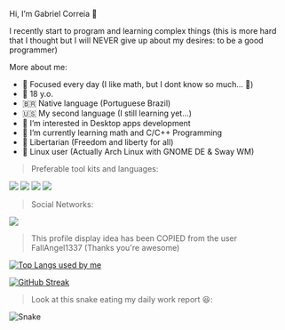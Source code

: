 Hi, I’m Gabriel Correia 🤙

I recently start to program and learning complex things (this is more hard that I thought but I will NEVER give up about my desires: to be a good programmer)

More about me:
- 🧠 Focused every day (I like math, but I dont know so much... 🥲)
- 🥚 18 y.o.
- 🇧🇷 Native language (Portuguese Brazil)
- 🇺🇸 My second language (I still learning yet...)
- 👀 I’m interested in Desktop apps development
- 🌱 I’m currently learning math and C/C++ Programming
- 🐍 Libertarian (Freedom and liberty for all)
- 🐧 Linux user (Actually Arch Linux with GNOME DE & Sway WM)

> Preferable tool kits and languages:

<div>
  <a href="https://en.wikipedia.org/wiki/C_(programming_language)" target="_blank"> <img src=https://img.shields.io/badge/C-00599C?style=for-the-badge&logo=c&logoColor=white><a/>
  <a href="https://en.wikipedia.org/wiki/C%2B%2B" target="_blank"> <img src=https://img.shields.io/badge/C%2B%2B-00599C?style=for-the-badge&logo=c%2B%2B&logoColor=white></a>
  <a href="https://en.wikipedia.org/wiki/Rust_(programming_language)" target="_blank"><img src=https://img.shields.io/badge/Rust-black?style=for-the-badge&logo=rust&logoColor=#E57324><a/>
  <a href="https://en.wikipedia.org/wiki/Linux" target="_blank"><img src=https://img.shields.io/badge/Linux-FCC624?style=for-the-badge&logo=linux&logoColor=black></a>
</div>

> Social Networks:

<div> 
  <a href="https://www.instagram.com/correiaofficial/" target="_blank"><img src="https://img.shields.io/badge/Instagram-E4405F?style=for-the-badge&logo=instagram&logoColor=white" target="_blank"></a>
</div>

> This profile display idea has been COPIED from the user FallAngel1337 (Thanks you're awesome)

[![Top Langs used by me](https://github-readme-stats.vercel.app/api/top-langs/?username=bellcorreia&layout=compact)](https://github.com/anuraghazra/github-readme-stats)

[![GitHub Streak](http://github-readme-streak-stats.herokuapp.com?user=bellcorreia&theme=default&hide_border=true&date_format=%5BY%20%5DM%20j)](https://git.io/streak-stats)

> Look at this snake eating my daily work report 😆:

![Snake](https://raw.githubusercontent.com/bellcorreia/bellcorreia/output/github-contribution-grid-snake.svg)
